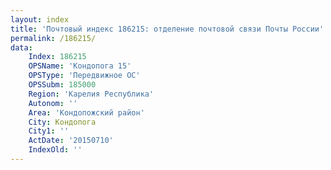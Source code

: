```yaml
---
layout: index
title: 'Почтовый индекс 186215: отделение почтовой связи Почты России'
permalink: /186215/
data:
    Index: 186215
    OPSName: 'Кондопога 15'
    OPSType: 'Передвижное ОС'
    OPSSubm: 185000
    Region: 'Карелия Республика'
    Autonom: ''
    Area: 'Кондопожский район'
    City: Кондопога
    City1: ''
    ActDate: '20150710'
    IndexOld: ''
---
```

